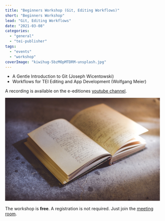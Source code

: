 ```yaml
---
title: "Beginners Workshop (Git, Editing Workflows)"
short: "Beginners Workshop"
lead: "Git, Editing Workflows"
date: "2021-03-08"
categories: 
  - "general"
  - "tei-publisher"
tags: 
  - "events"
  - "workshop"
coverImage: "kiwihug-5bzMOpMTDRM-unsplash.jpg"
---
```


- A Gentle Introduction to Git (Joseph Wicentowski)
- Workflows for TEI Editing and App Development (Wolfgang Meier)

A recording is available on the e-editiones [youtube channel](https://www.youtube.com/watch?v=dyY539HzN6Q).

![Photo by <a href="https://unsplash.com/ja/@kiwihug?utm_source=unsplash&utm_medium=referral&utm_content=creditCopyText">Kiwihug</a> on <a href="https://unsplash.com/s/photos/manuscript?utm_source=unsplash&utm_medium=referral&utm_content=creditCopyText">Unsplash</a>](/img/kiwihug-5bzMOpMTDRM-unsplash.jpg)

The workshop is **free**. A registration is not required. Just join the [meeting room](https://meet.existsolutions.com/workshop).

